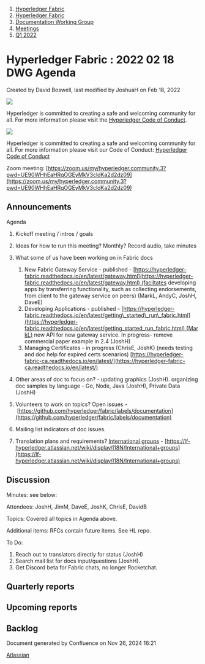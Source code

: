 1. [Hyperledger Fabric](index.html)
2. [Hyperledger Fabric](Hyperledger-Fabric_22839309.html)
3. [Documentation Working Group](Documentation-Working-Group_22839782.html)
4. [Meetings](Meetings_22839778.html)
5. [Q1 2022](Q1-2022_22842751.html)

# Hyperledger Fabric : 2022 02 18 DWG Agenda

Created by David Boswell, last modified by JoshuaH on Feb 18, 2022

![](https://wiki.hyperledger.org/download/attachments/2392771/welcome.png?version=2&modificationDate=1572450107000&api=v2)

Hyperledger is committed to creating a safe and welcoming community for all. For more information please visit the [Hyperledger Code of Conduct](https://lf-hyperledger.atlassian.net/wiki/spaces/HYP/pages/19595281/Hyperledger+Code+of+Conduct).

![](https://wiki.hyperledger.org/download/attachments/29034696/Antitrustnotice.png?version=1&modificationDate=1581695654000&api=v2)

Hyperledger is committed to creating a safe and welcoming community for all. For more information please visit our Code of Conduct: [Hyperledger Code of Conduct](https://lf-hyperledger.atlassian.net/wiki/spaces/HYP/pages/19595281/Hyperledger+Code+of+Conduct)

Zoom meeting: [https://zoom.us/my/hyperledger.community.3?pwd=UE90WHhEaHRqOGEyMkV3cldKa2d2dz09](https://zoom.us/my/hyperledger.community.3?pwd=UE90WHhEaHRqOGEyMkV3cldKa2d2dz09)

## Announcements

Agenda

1. Kickoff meeting / intros / goals
2. Ideas for how to run this meeting? Monthly? Record audio, take minutes
3. What some of us have been working on in Fabric docs
   
   1. New Fabric Gateway Service - published - [https://hyperledger-fabric.readthedocs.io/en/latest/gateway.html](https://hyperledger-fabric.readthedocs.io/en/latest/gateway.html) (faciltates developing apps by transferring functionality, such as collecting endorsements, from client to the gateway service on peers) (MarkL, AndyC, JoshH, DaveE)
   2. Developing Applications - published - [https://hyperledger-fabric.readthedocs.io/en/latest/getting\_started\_run\_fabric.html](https://hyperledger-fabric.readthedocs.io/en/latest/getting_started_run_fabric.html) (MarkL) new API for new gateway service. In progress- remove commercial paper example in 2.4 (JoshH)
   3. Managing Certificates - in progress (ChrisE, JoshK) (needs testing and doc help for expired certs scenarios) [https://hyperledger-fabric-ca.readthedocs.io/en/latest/](https://hyperledger-fabric-ca.readthedocs.io/en/latest/)
4. Other areas of doc to focus on? - updating graphics (JoshH). organizing doc samples by language - Go, Node, Java (JoshH), Private Data (JoshH)
5. Volunteers to work on topics? Open issues - [https://github.com/hyperledger/fabric/labels/documentation](https://github.com/hyperledger/fabric/labels/documentation)
6. Mailing list indicators of doc issues.
7. Translation plans and requirements? [International groups](https://lf-hyperledger.atlassian.net/wiki/spaces/I18N/overview) - [https://lf-hyperledger.atlassian.net/wiki/display/I18N/International+groups](https://lf-hyperledger.atlassian.net/wiki/display/I18N/International+groups)

## Discussion

Minutes: see below:

Attendees: JoshH, JimM, DaveE, JoshK, ChrisE, DavidB

Topics: Covered all topics in Agenda above. 

Additional items: RFCs contain future items. See HL repo. 

To Do:

1. Reach out to translators directly for status (JoshH)
2. Search mail list for docs input/questions (JoshH).
3. Get Discord beta for Fabric chats, no longer Rocketchat.

## Quarterly reports

## Upcoming reports

## Backlog

Document generated by Confluence on Nov 26, 2024 16:21

[Atlassian](http://www.atlassian.com/)

